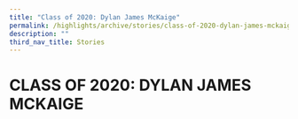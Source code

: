 ```yaml
---
title: "Class of 2020: Dylan James McKaige"
permalink: /highlights/archive/stories/class-of-2020-dylan-james-mckaige/
description: ""
third_nav_title: Stories
---
```

# CLASS OF 2020: DYLAN JAMES MCKAIGE
